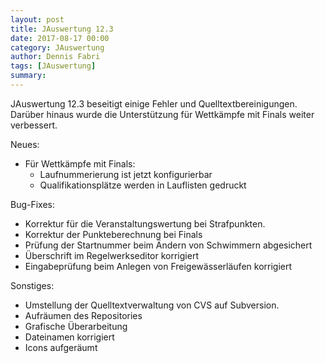 ```yaml
---
layout: post
title: JAuswertung 12.3
date: 2017-08-17 00:00
category: JAuswertung
author: Dennis Fabri
tags: [JAuswertung]
summary: 
---
```


JAuswertung 12.3 beseitigt einige Fehler und Quelltextbereinigungen. Darüber hinaus wurde die Unterstützung für
Wettkämpfe mit Finals weiter verbessert.

Neues:

- Für Wettkämpfe mit Finals:
  - Laufnummerierung ist jetzt konfigurierbar
  - Qualifikationsplätze werden in Lauflisten gedruckt

Bug-Fixes:

- Korrektur für die Veranstaltungswertung bei Strafpunkten.
- Korrektur der Punkteberechnung bei Finals
- Prüfung der Startnummer beim Ändern von Schwimmern abgesichert
- Überschrift im Regelwerkseditor korrigiert
- Eingabeprüfung beim Anlegen von Freigewässerläufen korrigiert

Sonstiges:

- Umstellung der Quelltextverwaltung von CVS auf Subversion.
- Aufräumen des Repositories
- Grafische Überarbeitung
- Dateinamen korrigiert
- Icons aufgeräumt
